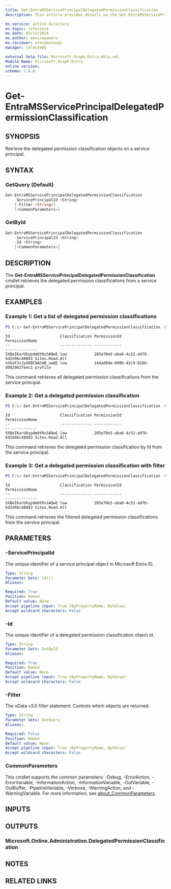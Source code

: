 ```yaml
---
title: Get-EntraMSServicePrincipalDelegatedPermissionClassification
description: This article provides details on the Get-EntraMSServicePrincipalDelegatedPermissionClassification command.

ms.service: active-directory
ms.topic: reference
ms.date: 03/13/2024
ms.author: eunicewaweru
ms.reviewer: stevemutungi
manager: CelesteDG

external help file: Microsoft.Graph.Entra-Help.xml
Module Name: Microsoft.Graph.Entra
online version:
schema: 2.0.0
---
```


# Get-EntraMSServicePrincipalDelegatedPermissionClassification

## SYNOPSIS
Retrieve the delegated permission classification objects on a service principal.

## SYNTAX

### GetQuery (Default)
```powershell
Get-EntraMSServicePrincipalDelegatedPermissionClassification 
    -ServicePrincipalId <String> 
    [-Filter <String>]
    [<CommonParameters>]
```

### GetById
```powershell
Get-EntraMSServicePrincipalDelegatedPermissionClassification 
    -ServicePrincipalId <String> 
    -Id <String>
    [<CommonParameters>]
```

## DESCRIPTION
The **Get-EntraMSServicePrincipalDelegatedPermissionClassification** cmdlet retrieves the delegated permission classifications from a service principal.

## EXAMPLES

### Example 1: Get a list of delegated permission classifications
```powershell
PS C:\> Get-EntraMSServicePrincipalDelegatedPermissionClassification -ServicePrincipalId "95f56359-0165-4f80-bffb-c89d06cf2c6f"
```

```output
Id                      Classification PermissionId                         PermissionName
--                      -------------- ------------                         --------------
5XBeIKarUkypdm0tRsSAQwE low            205e70e5-aba6-4c52-a976-6d2d46c48043 Sites.Read.All
ntbaFJsJyUKBC9ACmB_uwQE low            14dad69e-099b-42c9-810b-d002981feec1 profile
```

This command retrieves all delegated permission classifications from the service principal.

### Example 2: Get a delegated permission classification
```powershell
PS C:\> Get-EntraMSServicePrincipalDelegatedPermissionClassification -ServicePrincipalId "95f56359-0165-4f80-bffb-c89d06cf2c6f" -Id "5XBeIKarUkypdm0tRsSAQwE"
```

```output
Id                      Classification PermissionId                         PermissionName
--                      -------------- ------------                         --------------
5XBeIKarUkypdm0tRsSAQwE low            205e70e5-aba6-4c52-a976-6d2d46c48043 Sites.Read.All
```

This command retrieves the delegated permission classification by Id from the service principal.

### Example 3: Get a delegated permission classification with filter
```powershell
PS C:\> Get-EntraMSServicePrincipalDelegatedPermissionClassification -ServicePrincipalId "95f56359-0165-4f80-bffb-c89d06cf2c6f" -Filter "PermissionName eq 'Sites.Read.All'"
```

```output
Id                      Classification PermissionId                         PermissionName
--                      -------------- ------------                         --------------
5XBeIKarUkypdm0tRsSAQwE low            205e70e5-aba6-4c52-a976-6d2d46c48043 Sites.Read.All
```

This command retrieves the filtered delegated permission classifications from the service principal.

## PARAMETERS

### -ServicePrincipalId
The unique identifier of a service principal object in Microsoft Entra ID.

```yaml
Type: String
Parameter Sets: (All)
Aliases:

Required: True
Position: Named
Default value: None
Accept pipeline input: True (ByPropertyName, ByValue)
Accept wildcard characters: False
```

### -Id
The unique identifier of a delegated permission classification object id.

```yaml
Type: String
Parameter Sets: GetById
Aliases:

Required: True
Position: Named
Default value: None
Accept pipeline input: True (ByPropertyName, ByValue)
Accept wildcard characters: False
```

### -Filter
The oData v3.0 filter statement. 
Controls which objects are returned.

```yaml
Type: String
Parameter Sets: GetQuery
Aliases:

Required: False
Position: Named
Default value: None
Accept pipeline input: True (ByPropertyName, ByValue)
Accept wildcard characters: False
```

### CommonParameters
This cmdlet supports the common parameters: -Debug, -ErrorAction, -ErrorVariable, -InformationAction, -InformationVariable, -OutVariable, -OutBuffer, -PipelineVariable, -Verbose, -WarningAction, and -WarningVariable. For more information, see [about_CommonParameters](http://go.microsoft.com/fwlink/?LinkID=113216).

## INPUTS

## OUTPUTS

### Microsoft.Online.Administration.DelegatedPermissionClassification
## NOTES
## RELATED LINKS
